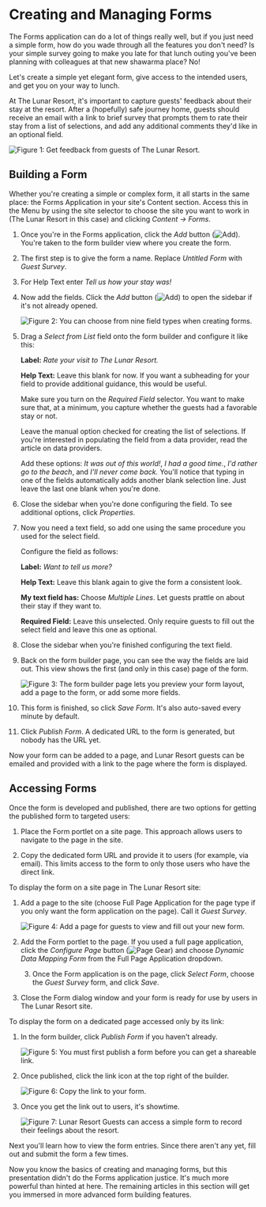 # Creating and Managing Forms [](id=creating-and-managing-forms)

The Forms application can do a lot of things really well, but if you just need
a simple form, how do you wade through all the features you don't need? Is your
simple survey going to make you late for that lunch outing you've been planning
with colleagues at that new shawarma place? No!

Let's create a simple yet elegant form, give access to the intended users, and
get you on your way to lunch.

At The Lunar Resort, it's important to capture guests' feedback about their stay
at the resort. After a (hopefully) safe journey home, guests should receive an
email with a link to brief survey that prompts them to rate their stay from
a list of selections, and add any additional comments they'd like in an optional
field.

![Figure 1: Get feedback from guests of The Lunar Resort.](../../images/forms-guest-survey.png)

## Building a Form [](id=building-a-form)

Whether you're creating a simple or complex form, it all starts in the same
place: the Forms Application in your site's Content section. Access this
in the Menu by using the site selector to choose the site you want to work in
(The Lunar Resort in this case) and clicking *Content &rarr; Forms*. 

1.  Once you're in the Forms application, click the *Add* button
    (![Add](../../images/icon-add.png)). You're taken to the form builder
    view where you create the form. 

2.  The first step is to give the form a name. Replace *Untitled Form* with
    *Guest Survey*.

3.  For Help Text enter *Tell us how your stay was!*

4.  Now add the fields. Click the *Add* button
    (![Add](../../images/icon-add.png)) to open the sidebar if it's not
    already opened.

    ![Figure 2: You can choose from nine field types when creating forms.](../../images/forms-sidebar.png)

5.  Drag a *Select from List* field onto the form builder and configure it like this:

    **Label:** *Rate your visit to The Lunar Resort.*

    **Help Text:** Leave this blank for now. If you want a subheading for your
    field to provide additional guidance, this would be useful.

    Make sure you turn on the *Required Field* selector. You want to make sure
    that, at a minimum, you capture whether the guests had a favorable stay or
    not.

    Leave the manual option checked for creating the list of selections. If
    you're interested in populating the field from a data provider, read the
    article on data providers.

    Add these options: *It was out of this world!*, *I had a good time.*, *I'd
    rather go to the beach*, and *I'll never come back.* You'll notice that
    typing in one of the fields automatically adds another blank selection line.
    Just leave the last one blank when you're done.

6.  Close the sidebar when you're done configuring the field. To see additional
    options, click *Properties*. 

7.  Now you need a text field, so add one using the same procedure you used for
    the select field.

    Configure the field as follows:

    **Label:** *Want to tell us more?*

    **Help Text:** Leave this blank again to give the form a consistent
    look.

    **My text field has:** Choose *Multiple Lines*. Let guests prattle on about
    their stay if they want to.

    **Required Field:** Leave this unselected. Only require guests to fill out
    the select field and leave this one as optional.

8.  Close the sidebar when you're finished configuring the text field.

9.  Back on the form builder page, you can see the way the fields are laid
    out. This view shows the first (and only in this case) page of the form.

    ![Figure 3: The form builder page lets you preview your form layout, add a page to the form, or add some more fields.](../../images/forms-form-builder.png)

10.  This form is finished, so click *Save Form*. It's also auto-saved every
     minute by default.

11.  Click *Publish Form*. A dedicated URL to the form is generated, but nobody
     has the URL yet.

Now your form can be added to a page, and Lunar Resort guests can be emailed and
provided with a link to the page where the form is displayed.

## Accessing Forms [](id=accessing-forms)

Once the form is developed and published, there are two options for getting the
published form to targeted users:

1. Place the Form portlet on a site page. This approach allows users to navigate
   to the page in the site.

2. Copy the dedicated form URL and provide it to users (for example, via email).
   This limits access to the form to only those users who have the direct link.

To display the form on a site page in The Lunar Resort site:

1.  Add a page to the site (choose Full Page Application for the page type if
    you only want the form application on the page). Call it *Guest Survey*.

    ![Figure 4: Add a page for guests to view and fill out your new form.](../../images/forms-guest-survey-page.png)

2.  Add the Form portlet to the page. If you used a full page application, click
    the *Configure Page* button (![Page Gear](../../images/icon-page-gear.png))
    and choose *Dynamic Data Mapping Form* from the Full Page Application
    dropdown.

    3. Once the Form application is on the page, click *Select Form*, choose the *Guest
    Survey* form, and click *Save*.

4. Close the Form dialog window and your form is ready for use by users in The
   Lunar Resort site.

To display the form on a dedicated page accessed only by its link:

1.  In the form builder, click *Publish Form* if you haven't already.

    ![Figure 5: You must first publish a form before you can get a shareable
    link.](../../images/forms-link-grayed.png)

2.  Once published, click the link icon at the top right of the builder.

    ![Figure 6: Copy the link to your form.](../../images/forms-link.png)

3. Once you get the link out to users, it's showtime.

    ![Figure 7: Lunar Resort Guests can access a simple form to record their feelings about the resort.](../../images/forms-guest-survey.png)

Next you'll learn how to view the form entries. Since there aren't any yet, fill
out and submit the form a few times. 

Now you know the basics of creating and managing forms, but this presentation
didn't do the Forms application justice. It's much more powerful than hinted at
here. The remaining articles in this section will get you immersed in more
advanced form building features.
